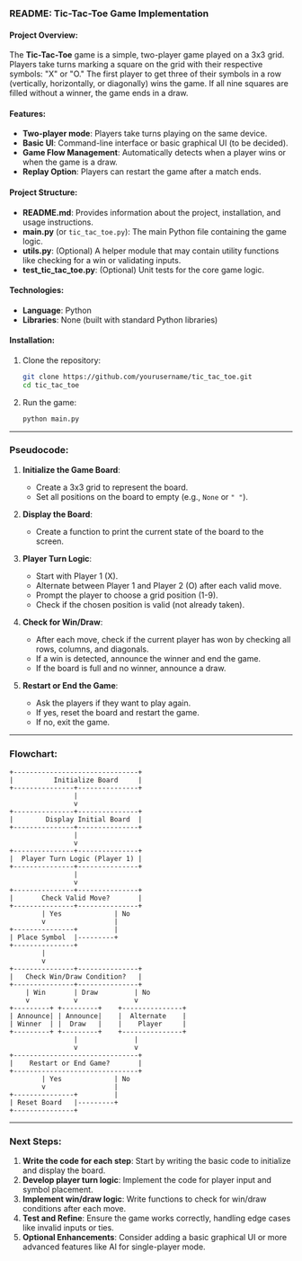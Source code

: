 ### README: Tic-Tac-Toe Game Implementation

#### Project Overview:

The **Tic-Tac-Toe** game is a simple, two-player game played on a 3x3 grid. Players take turns marking a square on the grid with their respective symbols: "X" or "O." The first player to get three of their symbols in a row (vertically, horizontally, or diagonally) wins the game. If all nine squares are filled without a winner, the game ends in a draw.

#### Features:

- **Two-player mode**: Players take turns playing on the same device.
- **Basic UI**: Command-line interface or basic graphical UI (to be decided).
- **Game Flow Management**: Automatically detects when a player wins or when the game is a draw.
- **Replay Option**: Players can restart the game after a match ends.

#### Project Structure:

- **README.md**: Provides information about the project, installation, and usage instructions.
- **main.py** (or `tic_tac_toe.py`): The main Python file containing the game logic.
- **utils.py**: (Optional) A helper module that may contain utility functions like checking for a win or validating inputs.
- **test_tic_tac_toe.py**: (Optional) Unit tests for the core game logic.

#### Technologies:

- **Language**: Python
- **Libraries**: None (built with standard Python libraries)

#### Installation:

1. Clone the repository:
   ```bash
   git clone https://github.com/yourusername/tic_tac_toe.git
   cd tic_tac_toe
   ```

2. Run the game:
   ```bash
   python main.py
   ```

---

### Pseudocode:

1. **Initialize the Game Board**:
   - Create a 3x3 grid to represent the board.
   - Set all positions on the board to empty (e.g., `None` or `" "`).

2. **Display the Board**:
   - Create a function to print the current state of the board to the screen.

3. **Player Turn Logic**:
   - Start with Player 1 (X).
   - Alternate between Player 1 and Player 2 (O) after each valid move.
   - Prompt the player to choose a grid position (1-9).
   - Check if the chosen position is valid (not already taken).

4. **Check for Win/Draw**:
   - After each move, check if the current player has won by checking all rows, columns, and diagonals.
   - If a win is detected, announce the winner and end the game.
   - If the board is full and no winner, announce a draw.

5. **Restart or End the Game**:
   - Ask the players if they want to play again.
   - If yes, reset the board and restart the game.
   - If no, exit the game.

---

### Flowchart:

```plaintext
+-------------------------------+
|          Initialize Board     |
+---------------+---------------+
                |
                v
+---------------+---------------+
|        Display Initial Board  |
+---------------+---------------+
                |
                v
+---------------+---------------+
|  Player Turn Logic (Player 1) |
+---------------+---------------+
                |
                v
+---------------+---------------+
|       Check Valid Move?       |
+---------------+---------------+
        | Yes             | No
        v                 |
+---------------+         |
| Place Symbol  |---------+
+---------------+
        |
        v
+---------------+---------------+
|   Check Win/Draw Condition?   |
+---------------+---------------+
    | Win       | Draw         | No
    v           v              v
+---------+ +---------+    +---------------+
| Announce| | Announce|    |  Alternate    |
| Winner  | |  Draw   |    |    Player     |
+---------+ +---------+    +---------------+
                |              |
                v              v
+-------------------------------+
|    Restart or End Game?       |
+-------------------------------+
        | Yes             | No
        v                 |
+---------------+         |
| Reset Board   |---------+
+---------------+
```

---

### Next Steps:

1. **Write the code for each step**: Start by writing the basic code to initialize and display the board.
2. **Develop player turn logic**: Implement the code for player input and symbol placement.
3. **Implement win/draw logic**: Write functions to check for win/draw conditions after each move.
4. **Test and Refine**: Ensure the game works correctly, handling edge cases like invalid inputs or ties.
5. **Optional Enhancements**: Consider adding a basic graphical UI or more advanced features like AI for single-player mode.
